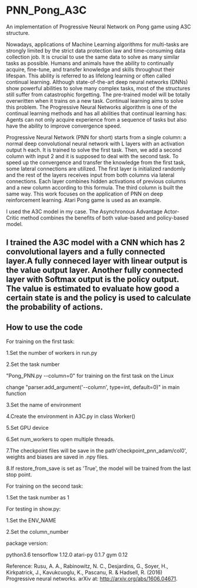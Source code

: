# PNN_Pong_A3C

An implementation of Progressive Neural Network on Pong game using A3C structure.

Nowadays, applications of Machine Learning algorithms for multi-tasks are strongly limited by the strict data protection law and time-consuming data collection job. It is crucial to use the same data to solve as many similar tasks as possible. Humans and animals have the ability to continually acquire, fine-tune, and transfer knowledge and skills throughout their lifespan. This ability is referred to as lifelong learning or often called continual learning. Although state-of-the-art deep neural networks (DNNs) show powerful abilities to solve many complex tasks, most of the structures still suffer from catastrophic forgetting. The pre-trained model will be totally overwritten when it trains on a new task. Continual learning aims to solve this problem. The Progressive Neural Networks algorithm is one of the continual learning methods and has all abilities that continual learning has: Agents can not only acquire experience from a sequence of tasks but also have the ability to improve convergence speed.

Progressive Neural Network (PNN for short) starts from a single column: a normal deep convolutional neural network with L layers with an activation output h each. It is trained to solve the first task. Then, we add a second column with input 2 and it is supposed to deal with the second task. To speed up the convergence and transfer the knowledge from the first task, some lateral connections are utilized. The first layer is initialized randomly and the rest of the layers receives input from both columns via lateral connections. Each layer combines hidden activations of previous columns and a new column according to this formula. The third column is built the same way.
This work focuses on the application of PNN on deep reinforcement learning. Atari Pong game is used as an example.

I used the A3C model in my case. The Asynchronous Advantage Actor-Critic method combines the benefits of both value-based and policy-based model. 


I trained the A3C model with a CNN which has 2 convolutional layers and a fully connected layer.A fully conneced layer with linear output is the value output layer. Another fully connected layer with Softmax output is the policy output. The value is estimated to evaluate how good a certain state is and the policy is used to calculate the probability of actions. 
----------------------------------------------
How to use the code
----------------------------------------------
For training on the first task: 

1.Set the number of workers in run.py

2.Set the task number

  "Pong_PNN.py --column=0" for training on the first task on the Linux

  change "parser.add_argument('--column', type=int, default=0)" in main function

3.Set the name of environment

4.Create the environment in A3C.py in class Worker()

5.Set GPU device

6.Set num_workers to open multiple threads.

7.The checkpoint files will be save in the path'checkpoint_pnn_adam/col0', weights and biases are saved in .npy files.

8.If restore_from_save is set as 'True', the model will be trained from the last stop point.

For training on the second task:

1.Set the task number as 1

For testing in show.py:

1.Set the ENV_NAME

2.Set the column_number

package version:

python3.6
tensorflow 1.12.0
atari-py 0.1.7
gym 0.12

Reference: Rusu, A. A., Rabinowitz, N. C., Desjardins, G., Soyer, H., Kirkpatrick, J., Kavukcuoglu, K., Pascanu, R. & Hadsell, R. (2016) Progressive neural networks. arXiv at: http://arxiv.org/abs/1606.04671.
